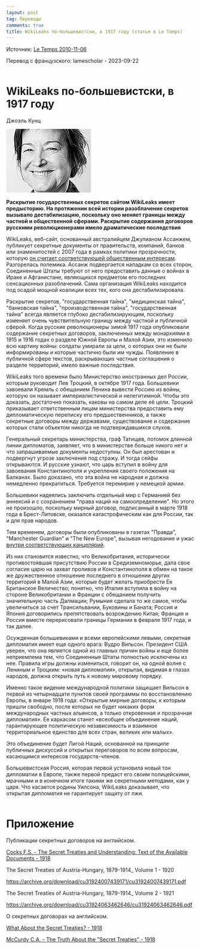 ```yaml
---
layout: post
tag: Переводы
comments: true
title: WikiLeaks по-большевистски, в 1917 году (статья в Le Temps)
---
```


Источник: [Le Temps 2010-11-06](https://web.archive.org/web/20101109234150/http://www.letemps.ch:80/Page/Uuid/9a90a44e-e926-11df-bb17-c9cf6db4b999/WikiLeaks_%C3%A0_la_mani%C3%A8re_bolchevik_en_1917)

Перевод с французского: lamescholar - 2023-09-22
<br><br>

# WikiLeaks по-большевистски, в 1917 году

Джоэль Кунц

![Kuntz](/images/kuntz.jpg)

**Раскрытие государственных секретов сайтом WikiLeaks имеет предысторию. На протяжении всей истории разоблачение секретов вызывало дестабилизацию, поскольку оно меняет границы между частной и общественной сферами. Раскрытие содержания договоров русскими революционерами имело драматические последствия**

WikiLeaks, веб-сайт, основанный австралийцем Джулианом Ассанжем, публикует секретные документы от правительств, компаний, банков или знаменитостей с 2007 года в рамках политики прозрачности, которую [он считает соответствующей общественным интересам](https://web.archive.org/web/20101109214244/http://www.wikileaks.org/media/about.html). Разгорелась полемика. Ассанж подвергается нападкам со всех сторон, Соединенные Штаты требуют от него предоставить данные о войнах в Ираке и Афганистане, являющихся предметом его последних сенсационных разоблачений. Сама организация WikiLeaks находится под осадой мощной коалиции всех тех, кого она дестабилизировала.

Раскрытие секретов, "государственная тайна", "медицинская тайна", "банковская тайна", "производственная тайна", "государственная тайна" всегда является глубоко дестабилизирующим, поскольку изменяет очень чувствительную границу между частной и публичной сферой. Когда русские революционеры зимой 1917 года опубликовали содержание секретных договоров, заключенных между монархиями в 1915 и 1916 годах о разделе Южной Европы и Малой Азии, это изменило всю картину войны: солдаты умирали за цели, о которых они не были информированы и которые частично были им чужды. Появление в публичной сфере текстов, раскрывающих частные соглашения о разделе территорий, имело важные последствия.

WikiLeaks того времени было Министерство иностранных дел России, которым руководит Лев Троцкий, в октябре 1917 года. Большевики завоевали Кремль с обещанием Ленина вывести Россию из войны, которую он называет империалистической и нелегитимной. Чтобы это доказать, достаточно показать, каковы на самом деле её цели. Троцкий приказывает ответственным лицам министерства предоставить ему дипломатическую переписку его предшественников, а также секретные договоры между державами, существование и содержание которых стали объектом никогда не подтверждавшихся слухов.

Генеральный секретарь министерства, граф Татищев, потомок длинной линии дипломатов, заявляет, что в министерстве больше никого нет и что запрашиваемые документы недоступны. Он был арестован и подвергнут угрозе заключения под стражу. И тогда сейфы открываются. И русские узнают, что царь вступил в войну для завоевания Константинополя и укрепления своего положения на Балканах. Было доказано, что эта война не народная и должна немедленно прекратиться. Требуется перемирие у немецкой армии.

Большевики надеялись заключить отдельный мир с Германией без аннексий и с сохранением "права наций на самоопределение". Но этого не произошло, поскольку мирный договор, подписанный в марте 1918 года в Брест-Литовске, оказался катастрофическим как для России, так и для прав народов.

Тем временем, договоры были опубликованы в газетах "Правда", "Manchester Guardian" и "The New Europe", вызывая негодование и ужас [внутри соответствующих канцелярий](https://tmh.floonet.net/books/tstu/secrettreaties.html).

Из них становится известно, что Великобритания, исторически противостоявшая присутствию России в Средиземноморье, дала свое согласие царю на захват проливов и Константинополя в обмен на такое же дружественное отношение последнего в отношении других территорий в Малой Азии, которые будет желать приобрести Ее Британское Величество; понятно, что Италия вступила в войну на стороне Великобритании и Франции с обещанием получить значительную часть Далмации; Румыния сделала то же самое, чтобы увеличиться за счет Трансильвании, Буковины и Баната; Россия и Япония договорились препятствовать возрождению Китая; Франция и Россия вместе перерисовали границы Германии в феврале 1917 года, и так далее.

Осужденная большевиками и всеми европейскими левыми, секретная дипломатия имеет еще одного врага: Вудро Вильсон. Президент США уверен, что она является одной из главных причин войны и еще более неприемлема тем, что Соединенные Штаты полностью исключены из нее. Правила игры должны измениться, говорит он, на одной волне с Лениным и Троцким: «новая дипломатия», открытая, видимая в глазах народов, должна открыть путь к новому мировому порядку.

Именно такое видение международной политики защищает Вильсон в первой из четырнадцати пунктов своей программы по восстановлению Европы, в январе 1918 года: «Открытые мирные договоры, к которым пришли свободно, после которых не будет никаких форм международных частных альянсов, а только откровенная и прозрачная дипломатия». Ее каркасом станет «всеобщее объединение наций, гарантирующее политическую независимость и взаимное территориальное единство для всех стран, великих или малых».

Это объединение будет Лигой Наций, основанной на принципе публичных дискуссий и открытых переговоров по всем вопросам, касающимся интересов государств-членов.

Большевистская Россия, которая первой установила новый тон дипломатии в Европе, также первой предаст его своим полицейскими, мрачными и в конечном итоге такими же секретными методами, как у царя. Что касается родины Уилсона, WikiLeaks доказывает, что открытая дипломатия не гарантирует защиту от лжи.
<br><br>

# Приложение

Публикации секретных договоров на английском.

[Cocks F.S. - The Secret Treaties and Understanding: Text of the Available Documents - 1918](https://tmh.floonet.net/books/tstu/secrettreaties.html)

The Secret Treaties of Austria-Hungary, 1879-1914_ Volume 1 - 1920

<https://archive.org/download/cu31924007439171/cu31924007439171.pdf>

The Secret Treaties of Austria-Hungary, 1879-1914_ Volume 2 - 1921

<https://archive.org/download/cu31924063462646/cu31924063462646.pdf>

О секретных договорах на английском.

[What About the Secret Treaties? - 1918](https://disk.yandex.ru/i/3pF5LQwHX8lDNg)

[McCurdy C.A. - The Truth About the "Secret Treaties" - 1918](https://disk.yandex.ru/i/5MhRLW38kBvNVA)